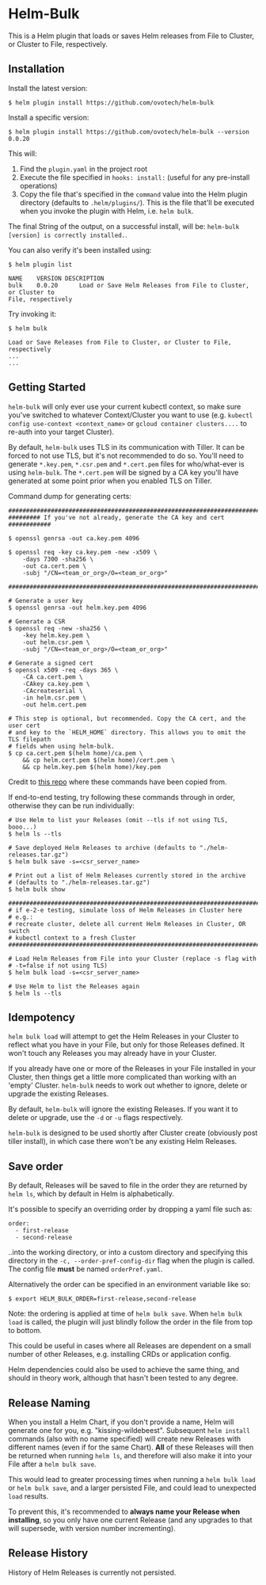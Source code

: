 # Helm-Bulk

This is a Helm plugin that loads or saves Helm releases from File to Cluster,
or Cluster to File, respectively.

## Installation

Install the latest version:

```shell
$ helm plugin install https://github.com/ovotech/helm-bulk
```

Install a specific version:

```shell
$ helm plugin install https://github.com/ovotech/helm-bulk --version 0.0.20
```

This will:

1. Find the `plugin.yaml` in the project root
2. Execute the file specified in `hooks: install:` (useful for any pre-install
  operations)
3. Copy the file that's specified in the `command` value into the Helm plugin
directory (defaults to `.helm/plugins/`). This is the file that'll be executed
when you invoke the plugin with Helm, i.e. `helm bulk`.

The final String of the output, on a successful install, will be:
`helm-bulk [version] is correctly installed.`.


You can also verify it's been installed using:

```
$ helm plugin list                                     

NAME	VERSION	DESCRIPTION
bulk	0.0.20  	Load or Save Helm Releases from File to Cluster, or Cluster to
File, respectively
```

Try invoking it:

```
$ helm bulk

Load or Save Releases from File to Cluster, or Cluster to File, respectively
...
...
```

## Getting Started

`helm-bulk` will only ever use your current kubectl context, so make sure
you've switched to whatever Context/Cluster you want to use (e.g. `kubectl
  config use-context <context_name>` or `gcloud container clusters....` to
  re-auth into your target Cluster).

By default, `helm-bulk` uses TLS in its communication with Tiller. It can
be forced to not use TLS, but it's not recommended to do so. You'll need to
generate `*.key.pem`, `*.csr.pem` and `*.cert.pem` files for who/what-ever is
using `helm-bulk`. The `*.cert.pem` will be signed by a CA key you'll have
generated at some point prior when you enabled TLS on Tiller.

Command dump for generating certs:

```
###########################################################################
######### If you've not already, generate the CA key and cert ############

$ openssl genrsa -out ca.key.pem 4096

$ openssl req -key ca.key.pem -new -x509 \
    -days 7300 -sha256 \
    -out ca.cert.pem \
    -subj "/CN=<team_or_org>/O=<team_or_org>"

###########################################################################

# Generate a user key
$ openssl genrsa -out helm.key.pem 4096

# Generate a CSR
$ openssl req -new -sha256 \
    -key helm.key.pem \
    -out helm.csr.pem \
    -subj "/CN=<team_or_org>/O=<team_or_org>"

# Generate a signed cert
$ openssl x509 -req -days 365 \
    -CA ca.cert.pem \
    -CAkey ca.key.pem \
    -CAcreateserial \
    -in helm.csr.pem \
    -out helm.cert.pem

# This step is optional, but recommended. Copy the CA cert, and the user cert
# and key to the `HELM_HOME` directory. This allows you to omit the TLS filepath
# fields when using helm-bulk.
$ cp ca.cert.pem $(helm home)/ca.pem \
    && cp helm.cert.pem $(helm home)/cert.pem \
    && cp helm.key.pem $(helm home)/key.pem

```
Credit to [this repo](https://github.com/helm/helm/blob/master/docs/tiller_ssl.md)
where these commands have been copied from.

If end-to-end testing, try following these commands through in order, otherwise
they can be run individually:

```
# Use Helm to list your Releases (omit --tls if not using TLS, booo...)
$ helm ls --tls

# Save deployed Helm Releases to archive (defaults to "./helm-releases.tar.gz")
$ helm bulk save -s=<csr_server_name>

# Print out a list of Helm Releases currently stored in the archive
# (defaults to "./helm-releases.tar.gz")
$ helm bulk show

###############################################################################
# if e-2-e testing, simulate loss of Helm Releases in Cluster here
# e.g.:
# recreate cluster, delete all current Helm Releases in Cluster, OR switch
# kubectl context to a fresh Cluster
###############################################################################

# Load Helm Releases from File into your Cluster (replace -s flag with
# -t=false if not using TLS)
$ helm bulk load -s=<csr_server_name>

# Use Helm to list the Releases again
$ helm ls --tls
```

## Idempotency

`helm bulk load` will attempt to get the Helm Releases in your Cluster to
reflect what you have in your File, but only for those Releases defined. It
won't touch any Releases you may already have in your Cluster.

If you already have one or more of the Releases in your File installed in your
Cluster, then things get a little more complicated than working with an 'empty'
Cluster. `helm-bulk` needs to work out whether to ignore, delete or upgrade the
existing Releases.

By default, `helm-bulk` will ignore the existing Releases. If you want it to
delete or upgrade, use the `-d` or `-u` flags respectively.

`helm-bulk` is designed to be used shortly after Cluster create (obviously post
  tiller install), in which case there won't be any existing Helm Releases.

## Save order

By default, Releases will be saved to file in the order they are returned by
`helm ls`, which by default in Helm is alphabetically.

It's possible to specify an overriding order by dropping a yaml file such as:

```
order:
  - first-release
  - second-release
```

..into the working directory, or into a custom directory and specifying this
directory in the `-c, --order-pref-config-dir` flag when the plugin is called.
The config file **must** be named `orderPref.yaml`.

Alternatively the order can be specified in an environment variable like so:

```
$ export HELM_BULK_ORDER=first-release,second-release
```

Note: the ordering is applied at time of `helm bulk save`. When `helm bulk load`
is called, the plugin will just blindly follow the order in the file from top
to bottom.

This could be useful in cases where all Releases are dependent on a small number
of other Releases, e.g. installing CRDs or application config.

Helm dependencies could also be used to achieve the same thing, and should in
theory work, although that hasn't been tested to any degree.

## Release Naming

When you install a Helm Chart, if you don't provide a name, Helm will generate
one for you, e.g. "kissing-wildebeest". Subsequent `helm install` commands
(also with no name specified) will create new Releases with different names
(even if for the same Chart). **All** of these Releases will then be returned
when running `helm ls`, and therefore will also make it into your File after a
`helm bulk save`.

This would lead to greater processing times when running a `helm bulk load` or
`helm bulk save`, and a larger persisted File, and could lead to unexpected
`load` results.

To prevent this, it's recommended to **always name your Release when
installing**, so you only have one current Release (and any upgrades to that
will supersede, with version number incrementing).

## Release History

History of Helm Releases is currently not persisted.
